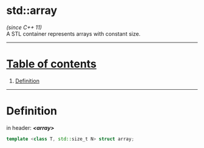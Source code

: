 # std::array
*\(since C++ 11)*  
A STL container represents arrays with constant size.   
  
---  
  
# [Table of contents](#table-of-contents)  
  
  1) [Definition](#definition)
---  

# Definition
in header: ***\<array>***  
   
```cpp
template <class T, std::size_t N> struct array;
```
